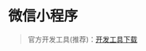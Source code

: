 # 微信小程序
> 官方开发工具(推荐)：[开发工具下载](https://developers.weixin.qq.com/miniprogram/dev/devtools/download.html)
